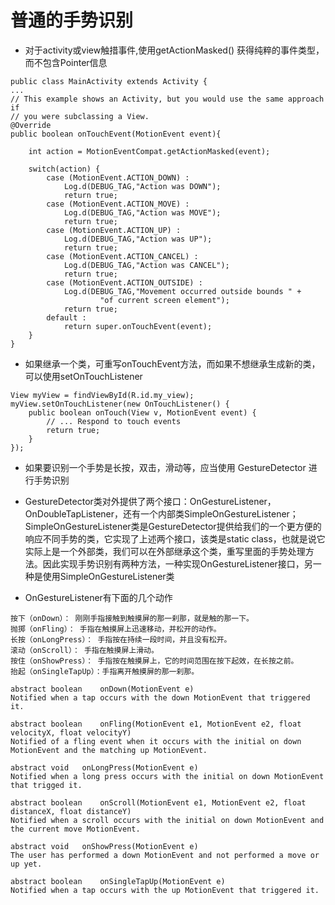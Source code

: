 # 普通的手势识别
- 对于activity或view触措事件,使用getActionMasked() 获得纯粹的事件类型，而不包含Pointer信息
```
public class MainActivity extends Activity {
...
// This example shows an Activity, but you would use the same approach if
// you were subclassing a View.
@Override
public boolean onTouchEvent(MotionEvent event){

    int action = MotionEventCompat.getActionMasked(event);

    switch(action) {
        case (MotionEvent.ACTION_DOWN) :
            Log.d(DEBUG_TAG,"Action was DOWN");
            return true;
        case (MotionEvent.ACTION_MOVE) :
            Log.d(DEBUG_TAG,"Action was MOVE");
            return true;
        case (MotionEvent.ACTION_UP) :
            Log.d(DEBUG_TAG,"Action was UP");
            return true;
        case (MotionEvent.ACTION_CANCEL) :
            Log.d(DEBUG_TAG,"Action was CANCEL");
            return true;
        case (MotionEvent.ACTION_OUTSIDE) :
            Log.d(DEBUG_TAG,"Movement occurred outside bounds " +
                    "of current screen element");
            return true;
        default :
            return super.onTouchEvent(event);
    }
}
```

- 如果继承一个类，可重写onTouchEvent方法，而如果不想继承生成新的类，可以使用setOnTouchListener
```
View myView = findViewById(R.id.my_view);
myView.setOnTouchListener(new OnTouchListener() {
    public boolean onTouch(View v, MotionEvent event) {
        // ... Respond to touch events
        return true;
    }
});
```

- 如果要识别一个手势是长按，双击，滑动等，应当使用 GestureDetector 进行手势识别

-  GestureDetector类对外提供了两个接口：OnGestureListener，OnDoubleTapListener，还有一个内部类SimpleOnGestureListener；SimpleOnGestureListener类是GestureDetector提供给我们的一个更方便的响应不同手势的类，它实现了上述两个接口，该类是static class，也就是说它实际上是一个外部类，我们可以在外部继承这个类，重写里面的手势处理方法。因此实现手势识别有两种方法，一种实现OnGestureListener接口，另一种是使用SimpleOnGestureListener类

- OnGestureListener有下面的几个动作
```
按下（onDown）： 刚刚手指接触到触摸屏的那一刹那，就是触的那一下。
抛掷（onFling）： 手指在触摸屏上迅速移动，并松开的动作。
长按（onLongPress）： 手指按在持续一段时间，并且没有松开。
滚动（onScroll）： 手指在触摸屏上滑动。
按住（onShowPress）： 手指按在触摸屏上，它的时间范围在按下起效，在长按之前。
抬起（onSingleTapUp）：手指离开触摸屏的那一刹那。

abstract boolean	onDown(MotionEvent e)
Notified when a tap occurs with the down MotionEvent that triggered it.

abstract boolean	onFling(MotionEvent e1, MotionEvent e2, float velocityX, float velocityY)
Notified of a fling event when it occurs with the initial on down MotionEvent and the matching up MotionEvent.

abstract void	onLongPress(MotionEvent e)
Notified when a long press occurs with the initial on down MotionEvent that trigged it.

abstract boolean	onScroll(MotionEvent e1, MotionEvent e2, float distanceX, float distanceY)
Notified when a scroll occurs with the initial on down MotionEvent and the current move MotionEvent.

abstract void	onShowPress(MotionEvent e)
The user has performed a down MotionEvent and not performed a move or up yet.

abstract boolean	onSingleTapUp(MotionEvent e)
Notified when a tap occurs with the up MotionEvent that triggered it.

```
